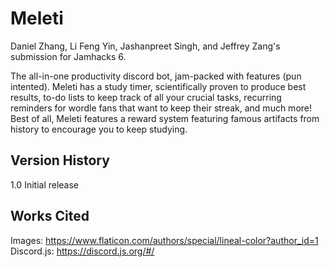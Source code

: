 # Meleti
Daniel Zhang, Li Feng Yin, Jashanpreet Singh, and Jeffrey Zang's submission for Jamhacks 6. <br />

The all-in-one productivity discord bot, jam-packed with features (pun intented). Meleti has a study timer, scientifically proven to produce best results, to-do lists to keep track of all your crucial tasks, recurring reminders for wordle fans that want to keep their streak, and much more! Best of all, Meleti features a reward system featuring famous artifacts from history to encourage you to keep studying. 

## Version History
1.0 Initial release

## Works Cited

Images: https://www.flaticon.com/authors/special/lineal-color?author_id=1
Discord.js: https://discord.js.org/#/                                  
